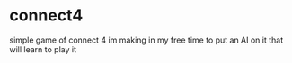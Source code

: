 # connect4
simple game of connect 4 im making in my free time to put an AI on it that will learn to play it
